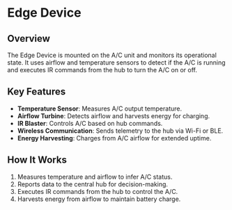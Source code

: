 # Edge Device

## Overview
The Edge Device is mounted on the A/C unit and monitors its operational state. It uses airflow and temperature sensors to detect if the A/C is running and executes IR commands from the hub to turn the A/C on or off.

## Key Features
- **Temperature Sensor**: Measures A/C output temperature.
- **Airflow Turbine**: Detects airflow and harvests energy for charging.
- **IR Blaster**: Controls A/C based on hub commands.
- **Wireless Communication**: Sends telemetry to the hub via Wi-Fi or BLE.
- **Energy Harvesting**: Charges from A/C airflow for extended uptime.

## How It Works
1. Measures temperature and airflow to infer A/C status.
2. Reports data to the central hub for decision-making.
3. Executes IR commands from the hub to control the A/C.
4. Harvests energy from airflow to maintain battery charge.
